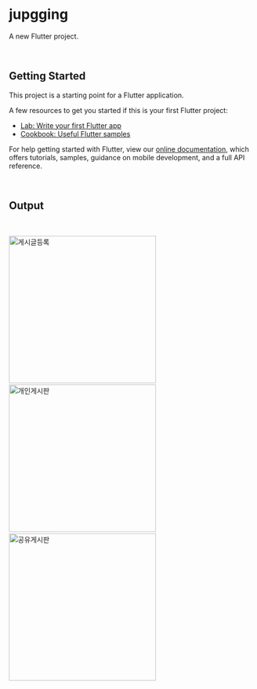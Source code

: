 # jupgging

A new Flutter project.

<br>

## Getting Started

This project is a starting point for a Flutter application.

A few resources to get you started if this is your first Flutter project:

- [Lab: Write your first Flutter app](https://flutter.dev/docs/get-started/codelab)
- [Cookbook: Useful Flutter samples](https://flutter.dev/docs/cookbook)

For help getting started with Flutter, view our
[online documentation](https://flutter.dev/docs), which offers tutorials,
samples, guidance on mobile development, and a full API reference.

<br>

## Output

<br>

<img width="300" alt="게시글등록" src="https://user-images.githubusercontent.com/59560592/133100044-fe58f7bf-1aa3-4edd-bf01-3a64fd10608c.gif">&nbsp;&nbsp;<img width="300" alt="개인게시판" src="https://user-images.githubusercontent.com/59560592/133099540-3e173166-d7ce-4293-a860-1b03ebad9ccc.png">&nbsp;&nbsp;<img width="300" alt="공유게시판" src="https://user-images.githubusercontent.com/59560592/133100294-22867263-d661-42dd-be0a-86ab1e8fece8.gif">

